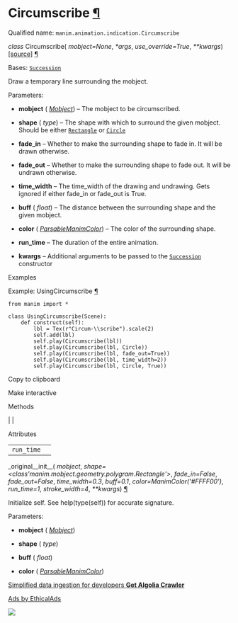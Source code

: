 # Circumscribe [¶](https://docs.manim.community/en/stable/reference/manim.animation.indication.Circumscribe.html\#circumscribe "Link to this heading")

Qualified name: `manim.animation.indication.Circumscribe`

_class_ Circumscribe( _mobject=None_, _\*args_, _use\_override=True_, _\*\*kwargs_) [\[source\]](https://docs.manim.community/en/stable/_modules/manim/animation/indication.html#Circumscribe) [¶](https://docs.manim.community/en/stable/reference/manim.animation.indication.Circumscribe.html#manim.animation.indication.Circumscribe "Link to this definition")

Bases: [`Succession`](https://docs.manim.community/en/stable/reference/manim.animation.composition.Succession.html#manim.animation.composition.Succession "manim.animation.composition.Succession")

Draw a temporary line surrounding the mobject.

Parameters:

- **mobject** ( [_Mobject_](https://docs.manim.community/en/stable/reference/manim.mobject.mobject.Mobject.html#manim.mobject.mobject.Mobject "manim.mobject.mobject.Mobject")) – The mobject to be circumscribed.

- **shape** ( _type_) – The shape with which to surround the given mobject. Should be either
[`Rectangle`](https://docs.manim.community/en/stable/reference/manim.mobject.geometry.polygram.Rectangle.html#manim.mobject.geometry.polygram.Rectangle "manim.mobject.geometry.polygram.Rectangle") or [`Circle`](https://docs.manim.community/en/stable/reference/manim.mobject.geometry.arc.Circle.html#manim.mobject.geometry.arc.Circle "manim.mobject.geometry.arc.Circle")

- **fade\_in** – Whether to make the surrounding shape to fade in. It will be drawn otherwise.

- **fade\_out** – Whether to make the surrounding shape to fade out. It will be undrawn otherwise.

- **time\_width** – The time\_width of the drawing and undrawing. Gets ignored if either fade\_in or fade\_out is True.

- **buff** ( _float_) – The distance between the surrounding shape and the given mobject.

- **color** ( [_ParsableManimColor_](https://docs.manim.community/en/stable/reference/manim.utils.color.core.html#manim.utils.color.core.ParsableManimColor "manim.utils.color.core.ParsableManimColor")) – The color of the surrounding shape.

- **run\_time** – The duration of the entire animation.

- **kwargs** – Additional arguments to be passed to the [`Succession`](https://docs.manim.community/en/stable/reference/manim.animation.composition.Succession.html#manim.animation.composition.Succession "manim.animation.composition.Succession") constructor


Examples

Example: UsingCircumscribe [¶](https://docs.manim.community/en/stable/reference/manim.animation.indication.Circumscribe.html#usingcircumscribe)

```
from manim import *

class UsingCircumscribe(Scene):
    def construct(self):
        lbl = Tex(r"Circum-\\scribe").scale(2)
        self.add(lbl)
        self.play(Circumscribe(lbl))
        self.play(Circumscribe(lbl, Circle))
        self.play(Circumscribe(lbl, fade_out=True))
        self.play(Circumscribe(lbl, time_width=2))
        self.play(Circumscribe(lbl, Circle, True))

```

Copy to clipboard

Make interactive

Methods

|
|

Attributes

|     |     |
| --- | --- |
| `run_time` |  |

\_original\_\_init\_\_( _mobject_, _shape=<class'manim.mobject.geometry.polygram.Rectangle'>_, _fade\_in=False_, _fade\_out=False_, _time\_width=0.3_, _buff=0.1_, _color=ManimColor('#FFFF00')_, _run\_time=1_, _stroke\_width=4_, _\*\*kwargs_) [¶](https://docs.manim.community/en/stable/reference/manim.animation.indication.Circumscribe.html#manim.animation.indication.Circumscribe._original__init__ "Link to this definition")

Initialize self. See help(type(self)) for accurate signature.

Parameters:

- **mobject** ( [_Mobject_](https://docs.manim.community/en/stable/reference/manim.mobject.mobject.Mobject.html#manim.mobject.mobject.Mobject "manim.mobject.mobject.Mobject"))

- **shape** ( _type_)

- **buff** ( _float_)

- **color** ( [_ParsableManimColor_](https://docs.manim.community/en/stable/reference/manim.utils.color.core.html#manim.utils.color.core.ParsableManimColor "manim.utils.color.core.ParsableManimColor"))


[Simplified data ingestion for developers **Get Algolia Crawler**](https://server.ethicalads.io/proxy/click/8327/019600ee-6172-7443-b8b0-ba007bbc6f0c/)

[Ads by EthicalAds](https://www.ethicalads.io/advertisers/topics/frontend-web/?ref=ea-text)

![](https://server.ethicalads.io/proxy/view/8327/019600ee-6172-7443-b8b0-ba007bbc6f0c/)